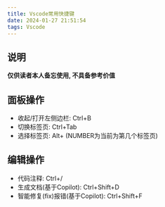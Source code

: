 ```yaml
---
title: Vscode常用快捷键
date: 2024-01-27 21:51:54
tags: Vscode
---
```


## 说明

**仅供读者本人备忘使用, 不具备参考价值**

## 面板操作

- 收起/打开左侧边栏: Ctrl+B
- 切换标签页: Ctrl+Tab
- 选择标签页: Alt+<NUMBER> (NUMBER为当前为第几个标签页)

## 编辑操作

- 代码注释: Ctrl+/
- 生成文档(基于Copilot): Ctrl+Shift+D
- 智能修复(fix)报错(基于Copilot): Ctrl+Shift+F

